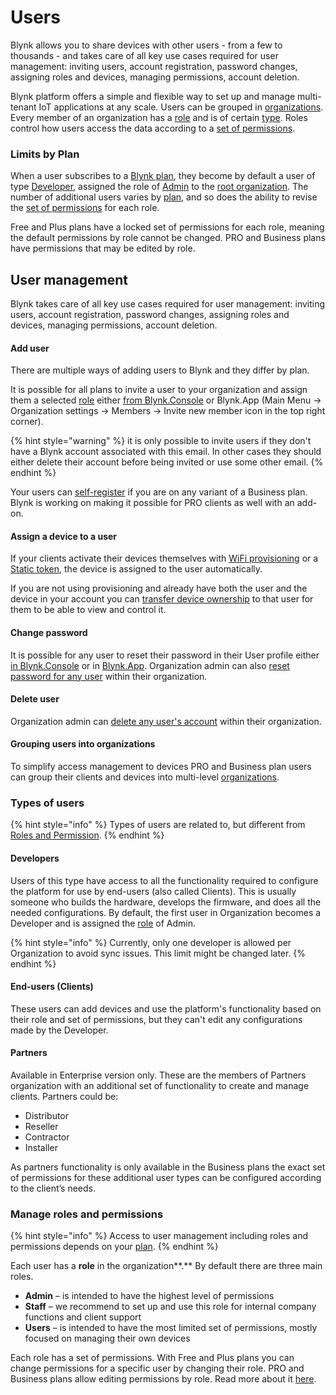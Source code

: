 # Users

Blynk allows you to share devices with other users - from a few to thousands - and takes care of all key use cases required for user management: inviting users, account registration, password changes, assigning roles and devices, managing permissions, account deletion.

Blynk platform offers a simple and flexible way to set up and manage multi-tenant IoT applications at any scale. Users can be grouped in [organizations](../organizations.md). Every member of an organization has a [role](./#manage-roles-and-permissions) and is of certain [type](./#types-of-users). Roles control how users access the data according to a [set of permissions](../../blynk.console/settings/access.md).&#x20;

### Limits by Plan

When a user subscribes to a [Blynk plan](https://blynk.io/pricing), they become by default a user of type [Developer](./#developers),  assigned the role of [Admin](./#roles-and-permissions) to the [root organization](../organizations.md). The number of additional users varies by [plan](https://blynk.io/pricing), and so does the ability to revise the [set of permissions](../../blynk.console/settings/access.md) for each role. &#x20;

Free and Plus plans have a locked set of permissions for each role, meaning the default permissions by role cannot be changed. PRO and Business plans have permissions that may be edited by role.

## User management

Blynk takes care of all key use cases required for user management: inviting users, account registration, password changes, assigning roles and devices, managing permissions, account deletion.

#### Add user&#x20;

There are multiple ways of adding users to Blynk and they differ by plan.

It is possible for all plans to invite a user to your organization and assign them a selected [role](./#manage-roles-and-permissions) either [from Blynk.Console](../../blynk.console/users/#invite-new-user) or Blynk.App (Main Menu -> Organization settings -> Members -> Invite new member icon in the top right corner).

{% hint style="warning" %}
it is only possible to invite users if they don't have a Blynk account associated with this email. In other cases they should either delete their account before being invited or use some other email.
{% endhint %}

Your users can [self-register](../../commercial-use/business-plan-white-label-assets/application-settings/sign-up.md) if you are on any variant of a Business plan. Blynk is working on making it possible for PRO clients as well with an add-on.

#### Assign a device to a user

If your clients activate their devices themselves with [WiFi provisioning](../../commercial-use/deploying-products-with-dynamic-authtokens.md) or a [Static token](../../commercial-use/deploying-products-with-static-authtokens.md), the device is assigned to the user automatically.

If you are not using provisioning and already have both the user and the device in your account you can [transfer device ownership](../../blynk.console/devices/actions-with-devices.md#device-transfer) to that user for them to be able to view and control it.

#### Change password

It is possible for any user to reset their password in their User profile either [in Blynk.Console](../../blynk.console/user-profile.md#reset-password) or in [Blynk.App](../../blynk.apps/profile-management/my-profile.md). Organization admin can also [reset password for any user](../../blynk.console/users/#single-actions-on-users) within their organization.

#### Delete user

Organization admin can [delete any user's account](../../blynk.console/users/#single-actions-on-users) within their organization.

#### Grouping users into organizations

To simplify access management to devices PRO and Business plan users can group their clients and devices into multi-level [organizations](../organizations.md).

### **Types of users**

{% hint style="info" %}
Types of users are related to, but different from [Roles and Permission](../../blynk.console/settings/access.md).
{% endhint %}

#### **Developers**

Users of this type have access to all the functionality required to configure the platform for use by end-users (also called Clients). This is usually someone who builds the hardware, develops the firmware, and does all the needed configurations.  By default, the first user in Organization becomes a Developer and is assigned the [role](https://docs.blynk.io/en/blynk.console/settings/access#roles-and-permissions) of Admin.

{% hint style="info" %}
Currently, only one developer is allowed per Organization to avoid sync issues. This limit might be changed later.
{% endhint %}



#### **End-users (Clients)**

These users can add devices and use the platform's functionality based on their role and set of permissions, but they can't edit any configurations made by the Developer.

#### **Partners**

Available in Enterprise version only. These are the members of Partners organization with an additional set of functionality to create and manage clients. Partners could be:

* Distributor&#x20;
* Reseller&#x20;
* Contractor&#x20;
* Installer

As partners functionality is only available in the Business plans the exact set of permissions for these additional user types can be configured according to the client’s needs.

### **Manage roles and permissions**

{% hint style="info" %}
Access to user management including roles and permissions depends on your [plan](https://blynk.io/pricing).
{% endhint %}

Each user has a **role** in the organization**.** By default there are three main roles.

* **Admin** – is intended to have the highest level of permissions
* **Staff** – we recommend to set up and use this role for internal company functions and client support
* **Users** – is intended to have the most limited set of permissions, mostly focused on managing their own devices

Each role has a set of permissions. With Free and Plus plans you can change permissions for a specific user by changing their role. PRO and Business plans allow editing permissions by role. Read more about it [here](../../blynk.console/settings/access.md).

